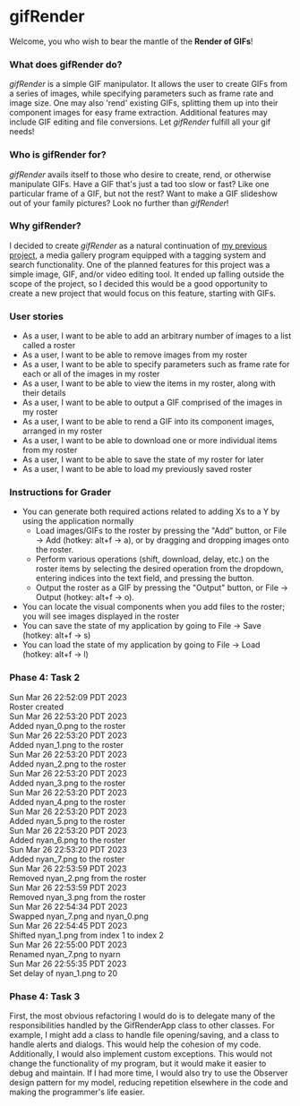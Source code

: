 # gifRender

Welcome, you who wish to bear the mantle of the **Render of GIFs**!

### What does gifRender do? 

_gifRender_ is a simple GIF manipulator. It allows the user to create GIFs from a series of images,
while specifying parameters such as frame rate and image size. One may also 'rend' existing GIFs, splitting
them up into their component images for easy frame extraction. Additional features may include GIF editing and
file conversions. Let _gifRender_ fulfill all your gif needs!

### Who is gifRender for?

_gifRender_ avails itself to those who desire to create, rend, or otherwise manipulate GIFs.
Have a GIF that's just a tad too slow or fast? Like one particular frame of a GIF, but not the rest?
Want to make a GIF slideshow out of your family pictures?
Look no further than _gifRender_!

### Why gifRender?

I decided to create _gifRender_ as a natural continuation of [my previous project](https://github.com/VictorVy/myGallery),
a media gallery program equipped with a tagging system and search functionality. One of the planned features for this
project was a simple image, GIF, and/or video editing tool. It ended up falling outside the scope of the project,
so I decided this would be a good opportunity to create a new project that would focus on this feature, starting with GIFs.

### User stories

- As a user, I want to be able to add an arbitrary number of images to a list called a roster
- As a user, I want to be able to remove images from my roster
- As a user, I want to be able to specify parameters such as frame rate for each or all of the images in my roster
- As a user, I want to be able to view the items in my roster, along with their details
- As a user, I want to be able to output a GIF comprised of the images in my roster
- As a user, I want to be able to rend a GIF into its component images, arranged in my roster
- As a user, I want to be able to download one or more individual items from my roster
- As a user, I want to be able to save the state of my roster for later
- As a user, I want to be able to load my previously saved roster

### Instructions for Grader

- You can generate both required actions related to adding Xs to a Y by using the application normally
  - Load images/GIFs to the roster by pressing the "Add" button, or File &#8594; Add (hotkey: alt+f &#8594; a), or by dragging and dropping images onto the roster.
  - Perform various operations (shift, download, delay, etc.) on the roster items by selecting the desired operation from the dropdown, entering indices into the text field, and pressing the button.
  - Output the roster as a GIF by pressing the "Output" button, or File &#8594; Output (hotkey: alt+f &#8594; o).
- You can locate the visual components when you add files to the roster; you will see images displayed in the roster
- You can save the state of my application by going to File &#8594; Save (hotkey: alt+f &#8594; s)
- You can load the state of my application by going to File &#8594; Load (hotkey: alt+f &#8594; l)

### Phase 4: Task 2

Sun Mar 26 22:52:09 PDT 2023<br>
Roster created<br>
Sun Mar 26 22:53:20 PDT 2023<br>
Added nyan_0.png to the roster<br>
Sun Mar 26 22:53:20 PDT 2023<br>
Added nyan_1.png to the roster<br>
Sun Mar 26 22:53:20 PDT 2023<br>
Added nyan_2.png to the roster<br>
Sun Mar 26 22:53:20 PDT 2023<br>
Added nyan_3.png to the roster<br>
Sun Mar 26 22:53:20 PDT 2023<br>
Added nyan_4.png to the roster<br>
Sun Mar 26 22:53:20 PDT 2023<br>
Added nyan_5.png to the roster<br>
Sun Mar 26 22:53:20 PDT 2023<br>
Added nyan_6.png to the roster<br>
Sun Mar 26 22:53:20 PDT 2023<br>
Added nyan_7.png to the roster<br>
Sun Mar 26 22:53:59 PDT 2023<br>
Removed nyan_2.png from the roster<br>
Sun Mar 26 22:53:59 PDT 2023<br>
Removed nyan_3.png from the roster<br>
Sun Mar 26 22:54:34 PDT 2023<br>
Swapped nyan_7.png and nyan_0.png<br>
Sun Mar 26 22:54:45 PDT 2023<br>
Shifted nyan_1.png from index 1 to index 2<br>
Sun Mar 26 22:55:00 PDT 2023<br>
Renamed nyan_7.png to nyarn<br>
Sun Mar 26 22:55:35 PDT 2023<br>
Set delay of nyan_1.png to 20

### Phase 4: Task 3

First, the most obvious refactoring I would do is to delegate many of the responsibilities handled by the
GifRenderApp class to other classes. For example, I might add a class to handle file opening/saving, and a class to
handle alerts and dialogs. This would help the cohesion of my code. Additionally, I would also implement custom
exceptions. This would not change the functionality of my program, but it would make it easier to debug and maintain.
If I had more time, I would also try to use the Observer design pattern for my model, reducing repetition elsewhere in
the code and making the programmer's life easier.